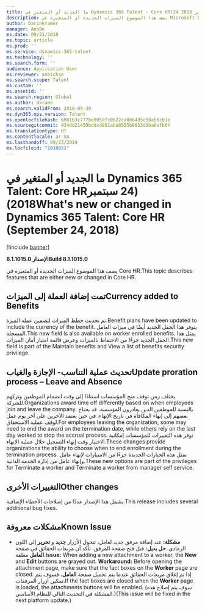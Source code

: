 ```yaml
---
title: ما الجديد أو المتغير في Dynamics 365 Talent - Core HR(24 سبتمبر 2018)
description: يصف هذا الموضوع الميزات الجديدة أو المتغيرة في Microsoft Dynamics 365 Talent - Core HR.
author: Darinkramer
manager: AnnBe
ms.date: 09/21/2018
ms.topic: article
ms.prod: ''
ms.service: dynamics-365-talent
ms.technology: ''
ms.search.form: ''
audience: Application User
ms.reviewer: anbichse
ms.search.scope: Talent
ms.custom: ''
ms.assetid: ''
ms.search.region: Global
ms.author: dkrame
ms.search.validFrom: 2018-09-30
ms.dyn365.ops.version: Talent
ms.openlocfilehash: 6001b3c777be005dfc0b22ca0b64d5c56a56cb1e
ms.sourcegitcommit: 434dd21450bddcd891aba0555b9853d9ba0afb6f
ms.translationtype: HT
ms.contentlocale: ar-SA
ms.lasthandoff: 09/23/2019
ms.locfileid: "2010051"
---
```

# <a name="whats-new-or-changed-in-dynamics-365-talent-core-hr-september-24-2018"></a><span data-ttu-id="0aa1d-103">ما الجديد أو المتغير في Dynamics 365 Talent: Core HR‏ (24 سبتمبر 2018)</span><span class="sxs-lookup"><span data-stu-id="0aa1d-103">What's new or changed in Dynamics 365 Talent: Core HR (September 24, 2018)</span></span>

[!include [banner](includes/banner.md)]

<span data-ttu-id="0aa1d-104">**الإصدار 8.1.1015.0**</span><span class="sxs-lookup"><span data-stu-id="0aa1d-104">**Build 8.1.1015.0**</span></span>

<span data-ttu-id="0aa1d-105">يصف هذا الموضوع الميزات الجديدة أو المتغيرة في Core HR.</span><span class="sxs-lookup"><span data-stu-id="0aa1d-105">This topic describes features that are either new or changed in Core HR.</span></span>

## <a name="currency-added-to-benefits"></a><span data-ttu-id="0aa1d-106">تمت إضافة العملة إلى الميزات</span><span class="sxs-lookup"><span data-stu-id="0aa1d-106">Currency added to Benefits</span></span>

<span data-ttu-id="0aa1d-107">تم تحديث خطط الميزات لتضمين عملة الميزة.</span><span class="sxs-lookup"><span data-stu-id="0aa1d-107">Benefit plans have been updated to include the currency of the benefit.</span></span> <span data-ttu-id="0aa1d-108">يتوفر هذا الحقل الجديد أيضًا في ميزات العامل المسجلة.</span><span class="sxs-lookup"><span data-stu-id="0aa1d-108">This new field is also available on worker enrolled benefits.</span></span> <span data-ttu-id="0aa1d-109">يمثل هذا الحقل الجديد جزءًا من الاحتفاظ بالميزات وعرض قائمة امتياز أمان الميزات.</span><span class="sxs-lookup"><span data-stu-id="0aa1d-109">This new field is part of the Maintain benefits and View a list of benefits security privilege.</span></span>

## <a name="update-proration-process--leave-and-absence"></a><span data-ttu-id="0aa1d-110">تحديث عملية التناسب- الإجازة والغياب</span><span class="sxs-lookup"><span data-stu-id="0aa1d-110">Update proration process – Leave and Absence</span></span>

<span data-ttu-id="0aa1d-111">يختلف زمن توقف منح المؤسسات استنادًا إلى وقت انضمام الموظفين وتركهم للشركة.</span><span class="sxs-lookup"><span data-stu-id="0aa1d-111">Organizations award time off differently based on when employees join and leave the company.</span></span> <span data-ttu-id="0aa1d-112">بالنسبة للموظفين الذين يغادرون المؤسسة، قد يحتاج بعضهم إلى إنهاء المكافأة في تاريخ الإنهاء، في حين يعتمد الآخرين على أخر يوم عمل لوقف عملية الاستحقاق.</span><span class="sxs-lookup"><span data-stu-id="0aa1d-112">For employees leaving the organization, some may need to end the award on the termination date, while others rely on the last day worked to stop the accrual process.</span></span> <span data-ttu-id="0aa1d-113">توفر هذه التغييرات للمؤسسات إمكانية الاختيار وقت إنهاء التسجيل خلال عملية الإنهاء.</span><span class="sxs-lookup"><span data-stu-id="0aa1d-113">These changes provide organizations the ability to choose when to end enrollment during the termination process.</span></span> <span data-ttu-id="0aa1d-114">تمثل هذه الخيارات الجديدة جزءًا من الامتيازات لإنهاء عامل وإنهاء عامل من إدارة الخدمة الذاتية.</span><span class="sxs-lookup"><span data-stu-id="0aa1d-114">These new options are part of the privileges for Terminate a worker and Terminate a worker from manager self service.</span></span> 

## <a name="other-changes"></a><span data-ttu-id="0aa1d-115">التغييرات الأخرى</span><span class="sxs-lookup"><span data-stu-id="0aa1d-115">Other changes</span></span>

<span data-ttu-id="0aa1d-116">يشمل هذا الإصدار عددًا من إصلاحات الأخطاء الإضافية.</span><span class="sxs-lookup"><span data-stu-id="0aa1d-116">This release includes several additional bug fixes.</span></span>

## <a name="known-issue"></a><span data-ttu-id="0aa1d-117">مشكلات معروفة​</span><span class="sxs-lookup"><span data-stu-id="0aa1d-117">Known Issue</span></span>

-   <span data-ttu-id="0aa1d-118">**مشكلة:** عند إضافة مرفق جديد لعامل، تتحول الأزرار **جديد** و **تحرير** إلى اللون الرمادي. **حل بديل:** قبل فتح صفحة المرفق، تأكد أن مربعات الحقائق في صفحة **العامل** مغلقة.</span><span class="sxs-lookup"><span data-stu-id="0aa1d-118">**Issue:** When adding a new attachment to a worker, the **New** and **Edit** buttons are grayed out. **Workaround:** Before opening the attachment page, make sure that the fact boxes on the **Worker** page are closed.</span></span> <span data-ttu-id="0aa1d-119">إذا تم إغلاق مربعات الحقائق عندما يتم تحميل صفحة **العامل**، فسوف يتم تمكين أزرار المرفقات.</span><span class="sxs-lookup"><span data-stu-id="0aa1d-119">If the fact boxes are closed when the **Worker** page is loaded, the attachments buttons will be enabled.</span></span> <span data-ttu-id="0aa1d-120">(سوف يتم إصلاح هذه المشكلة في التحديث التالي للنظام الأساسي.)</span><span class="sxs-lookup"><span data-stu-id="0aa1d-120">(This issue will be fixed in the next platform update.)</span></span>
